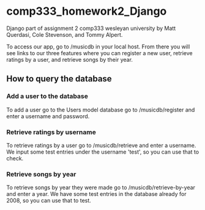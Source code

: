 # comp333_homework2_Django
Django part of assignment 2 comp333 wesleyan university by Matt Querdasi, Cole Stevenson, and Tommy Alpert. 

To access our app, go to /musicdb in your local host. From there you will see links to our three features where you can register a new user, retrieve ratings by a user, and retrieve songs by their year.

## How to query the database
### Add a user to the database
To add a user go to the Users model database go to /musicdb/register and enter a username and password.

### Retrieve ratings by username 
To retrieve ratings by a user go to /musicdb/retrieve and enter a username. We input some test entries under the username 'test', so you can use that to check.

### Retrieve songs by year
To retrieve songs by year they were made go to /musicdb/retrieve-by-year and enter a year. We have some test entries in the database already for 2008, so you can use that to test.